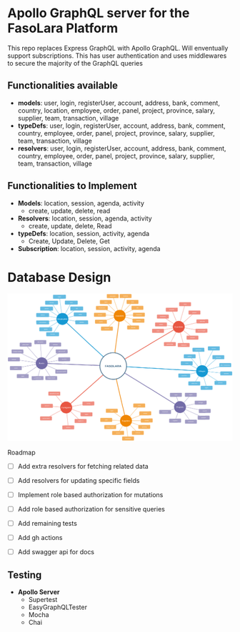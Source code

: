 # Apollo GraphQL server for the FasoLara Platform

This repo replaces Express GraphQL with Apollo GraphQL. Will enventually support subscriptions. This has user authentication and uses middlewares to secure the majority of the GraphQL queries

## Functionalities available

- <b>models</b>: user, login, registerUser, account, address, bank, comment, country, location, employee, order, panel, project, province, salary, supplier, team, transaction, village
- <b>typeDefs</b>: user, login, registerUser, account, address, bank, comment, country, employee, order, panel, project, province, salary, supplier, team, transaction, village
- <b>resolvers</b>: user, login, registerUser, account, address, bank, comment, country, employee, order, panel, project, province, salary, supplier, team, transaction, village

## Functionalities to Implement

- <b>Models</b>: location, session, agenda, activity
  - create, update, delete, read
- <b>Resolvers</b>: location, session, agenda, activity
  - create, update, delete, Read
- <b>typeDefs</b>: location, session, activity, agenda
  - Create, Update, Delete, Get
- <b>Subscription</b>: location, session, activity, agenda

# Database Design

![Organizational Chart](chart.png "Lara Stakeholder Chart")

Roadmap

- [ ] Add extra resolvers for fetching related data
- [ ] Add resolvers for updating specific fields
- [ ] Implement role based authorization for mutations
- [ ] Add role based authorization for sensitive queries
- [ ] Add remaining tests
- [ ] Add gh actions
- [ ] Add swagger api for docs


## Testing

- <b>Apollo Server</b>
  - Supertest
  - EasyGraphQLTester
  - Mocha
  - Chai
